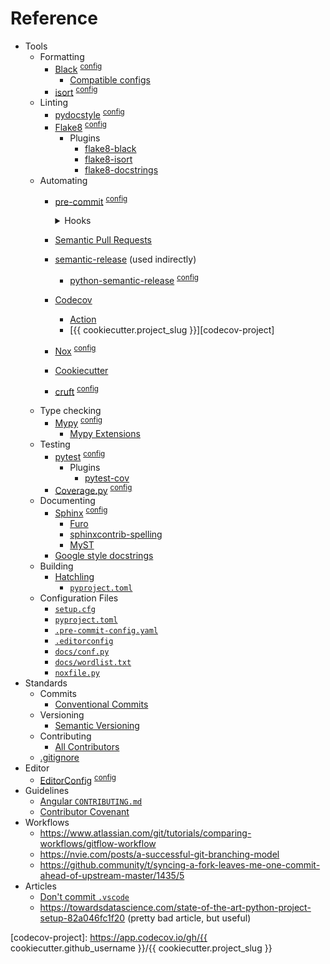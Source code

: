 # Reference

- Tools
  - Formatting
    - [Black][black] <sup>[config][pyproject_toml]</sup>
      - [Compatible configs][black_cc]
    - [isort][isort] <sup>[config][pyproject_toml]</sup>
  - Linting
    - [pydocstyle][pydocstyle] <sup>[config][pyproject_toml]</sup>
    - [Flake8][flake8] <sup>[config][setup_cfg]</sup>
      - Plugins
        - [flake8-black][flake8-black]
        - [flake8-isort][flake8-isort]
        - [flake8-docstrings][flake8-docstrings]
  - Automating
    - [pre-commit][pre-commit] <sup>[config][_pre-commit-config_yaml]</sup>
      <details>
        <summary>Hooks</summary>

        - [`isort`][isort]
        - [`black`][black]
        - [`pydocstyle`][pydocstyle]
        - [`flake8`][flake8]
          - [`flake8-black`][flake8-black]
          - [`flake8-isort`][flake8-isort]
          - [`flake8-docstrings`][flake8-docstrings]
        - [`pre-commit-hooks`][pre-commit-hooks]
          - `check-toml`
          - `check-yaml`
          - `end-of-file-fixer`
          - `trailing-whitespace`
          - `requirements-txt-fixer`
      </details>
    - [Semantic Pull Requests][semantic-pull-requests]
    - [semantic-release][semantic-release] (used indirectly)
      - [python-semantic-release][python-semantic-release] <sup>[config][pyproject_toml]</sup>
    - [Codecov][codecov]
      - [Action][codecov-action]
      - [{{ cookiecutter.project_slug }}][codecov-project]
    - [Nox][nox] <sup>[config][noxfile_py]</sup>
    - [Cookiecutter][cookiecutter]
    - [cruft][cruft] <sup>[config][pyproject_toml]</sup>
  - Type checking
    - [Mypy][mypy] <sup>[config][pyproject_toml]</sup>
      - [Mypy Extensions][mypy-extensions]
  - Testing
    - [pytest][pytest] <sup>[config][pyproject_toml]</sup>
      - Plugins
        - [pytest-cov][pytest-cov]
    - [Coverage.py][coveragepy] <sup>[config][pyproject_toml]</sup>
  - Documenting
    - [Sphinx][sphinx] <sup>[config][docs_conf_py]</sup>
      - [Furo][furo]
      - [sphinxcontrib-spelling][sphinxcontrib-spelling]
      - [MyST][myst]
    - [Google style docstrings][docstring_google]
  - Building
    - [Hatchling][hatchling]
      - [`pyproject.toml`][pyproject_toml]
  - Configuration Files
    - [`setup.cfg`][setup_cfg]
    - [`pyproject.toml`][pyproject_toml]
    - [`.pre-commit-config.yaml`][_pre-commit-config_yaml]
    - [`.editorconfig`][_editorconfig]
    - [`docs/conf.py`][docs_conf_py]
    - [`docs/wordlist.txt`][docs_wordlist_txt]
    - [`noxfile.py`][noxfile_py]
- Standards
  - Commits
    - [Conventional Commits][conventionalcommits]
  - Versioning
    - [Semantic Versioning][semver]
  - Contributing
    - [All Contributors][allcontributors]
  - [.gitignore][gitignore_python]
- Editor
  - [EditorConfig][editorconfig] <sup>[config][_editorconfig]</sup>
- Guidelines
  - [Angular `CONTRIBUTING.md`][angular-contributing]
  - [Contributor Covenant][contributor-covenant]
- Workflows
  - https://www.atlassian.com/git/tutorials/comparing-workflows/gitflow-workflow
  - https://nvie.com/posts/a-successful-git-branching-model
  - https://github.community/t/syncing-a-fork-leaves-me-one-commit-ahead-of-upstream-master/1435/5
- Articles
  - [Don't commit `.vscode`][no-editor-config-gitignore]
  - <https://towardsdatascience.com/state-of-the-art-python-project-setup-82a046fc1f20> (pretty bad article, but useful)

[codecov-project]: https://app.codecov.io/gh/{{ cookiecutter.github_username }}/{{ cookiecutter.project_slug }}

[_pre-commit-config_yaml]: ../.pre-commit-config.yaml
[pyproject_toml]: ../pyproject.toml
[setup_cfg]: ../setup.cfg
[_editorconfig]: ../.editorconfig
[docs_conf_py]: ./conf.py
[docs_wordlist_txt]: ./wordlist.txt
[noxfile_py]: ../noxfile.py

[black]: https://github.com/psf/black
[black_cc]: https://black.readthedocs.io/en/stable/compatible_configs.html
[isort]: https://github.com/PyCQA/isort
[pydocstyle]: https://github.com/PyCQA/pydocstyle
[flake8]: https://github.com/PyCQA/flake8
[flake8-black]: https://github.com/peterjc/flake8-black
[flake8-isort]: https://github.com/gforcada/flake8-isort
[flake8-docstrings]: https://gitlab.com/pycqa/flake8-docstrings
[pre-commit]: https://github.com/pre-commit/pre-commit
[pre-commit-hooks]: https://github.com/pre-commit/pre-commit-hooks
[rstcheck]: https://github.com/myint/rstcheck
[semantic-pull-requests]: https://github.com/zeke/semantic-pull-requests
[semantic-release]: https://github.com/semantic-release/semantic-release
[python-semantic-release]: https://github.com/relekang/python-semantic-release
[codecov]: https://codecov.io
[codecov-action]: https://github.com/marketplace/actions/codecov
[mypy]: https://github.com/python/mypy
[mypy-extensions]: https://github.com/python/mypy_extensions
[pytest]: https://github.com/pytest-dev/pytest
[pytest-cov]: https://github.com/pytest-dev/pytest-cov
[coveragepy]: https://github.com/nedbat/coveragepy
[nox]: https://github.com/theacodes/nox
[cruft]: https://github.com/cruft/cruft/
[cookiecutter]: https://github.com/cookiecutter/cookiecutter
[sphinx]: https://www.sphinx-doc.org
[furo]: https://github.com/pradyunsg/furo
[sphinxcontrib-spelling]: https://github.com/sphinx-contrib/spelling
[myst]: https://github.com/executablebooks/myst-parser
[docstring_google]: https://sphinxcontrib-napoleon.readthedocs.io/en/latest/example_google.html
[hatchling]: https://github.com/pypa/hatch/tree/master/backend
[conventionalcommits]: https://www.conventionalcommits.org
[semver]: https://semver.org
[allcontributors]: https://github.com/all-contributors/all-contributors
[no-editor-config-gitignore]: https://blog.martinhujer.cz/dont-put-idea-vscode-directories-to-projects-gitignore
[editorconfig]: https://editorconfig.org
[angular-contributing]: https://github.com/angular/angular/blob/master/CONTRIBUTING.md#commit
[contributor-covenant]: https://contributor-covenant.org
[gitignore_python]: https://github.com/github/gitignore/blob/master/Python.gitignore

